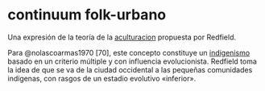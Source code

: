 # continuum folk-urbano

Una expresión de la teoría de la [aculturacion](aculturacion.md) propuesta por Redfield.

Para @nolascoarmas1970 [70], este concepto constituye un [indigenismo](indigenismo.md)  basado en un criterio múltiple y con influencia evolucionista. Redfield toma la idea de que se va de la ciudad occidental a las pequeñas comunidades indígenas, con rasgos de un estadio evolutivo «inferior».
